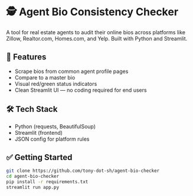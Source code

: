 # 🕵️ Agent Bio Consistency Checker

A tool for real estate agents to audit their online bios across platforms like Zillow, Realtor.com, Homes.com, and Yelp. Built with Python and Streamlit.

## 🚀 Features
- Scrape bios from common agent profile pages
- Compare to a master bio
- Visual red/green status indicators
- Clean Streamlit UI — no coding required for end users

## 🛠 Tech Stack
- Python (requests, BeautifulSoup)
- Streamlit (frontend)
- JSON config for platform rules

## ✅ Getting Started

```bash
git clone https://github.com/tony-dot-sh/agent-bio-checker
cd agent-bio-checker
pip install -r requirements.txt
streamlit run app.py

